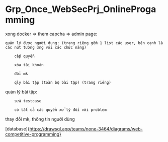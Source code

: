 # Grp_Once_WebSecPrj_OnlineProgamming

xong docker => them capcha => 
admin page:

	quản lý được người dung: (trang riêng gồm 1 list các user, bên cạnh là các nút tương ứng với các chức năng)
 
		cấp quyền
  
		xóa tài khoản
  
		đổi mk
  
		qly bài tập (toàn bộ bài tập) (trang riêng)


			
quản lý bài tập:

		sửa testcase
  
		có tất cả các quyền xử lý đối với problem

thay đổi mk, thông tin người dùng

[database]{https://drawsql.app/teams/none-3464/diagrams/web-competitive-programming}
